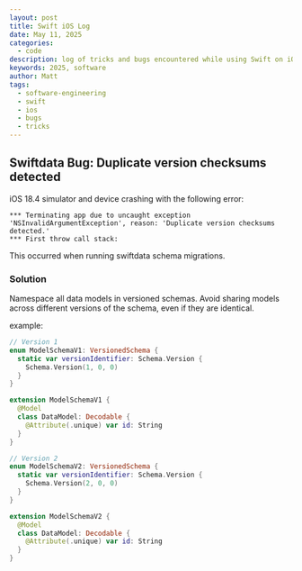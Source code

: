```yaml
---
layout: post
title: Swift iOS Log
date: May 11, 2025
categories:
  - code
description: log of tricks and bugs encountered while using Swift on iOS 
keywords: 2025, software
author: Matt
tags:
  - software-engineering
  - swift
  - ios
  - bugs
  - tricks
---
```



## Swiftdata Bug: Duplicate version checksums detected

iOS 18.4 simulator and device crashing with the following error:

```
*** Terminating app due to uncaught exception 'NSInvalidArgumentException', reason: 'Duplicate version checksums detected.'
*** First throw call stack:
``` 

This occurred when running swiftdata schema migrations.


### Solution

Namespace all data models in versioned schemas.
Avoid sharing models across different versions of the schema, even if they are identical.

example:

```swift
// Version 1
enum ModelSchemaV1: VersionedSchema {
  static var versionIdentifier: Schema.Version {
    Schema.Version(1, 0, 0)
  }
}

extension ModelSchemaV1 {
  @Model
  class DataModel: Decodable {
    @Attribute(.unique) var id: String
  }
}

// Version 2
enum ModelSchemaV2: VersionedSchema {
  static var versionIdentifier: Schema.Version {
    Schema.Version(2, 0, 0)
  }
}

extension ModelSchemaV2 {
  @Model
  class DataModel: Decodable {
    @Attribute(.unique) var id: String
  }
}
```